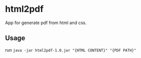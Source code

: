 html2pdf
========

App for generate pdf from html and css.

Usage
-----
run `java -jar html2pdf-1.0.jar "{HTML CONTENT}" "{PDF PATH}"`
